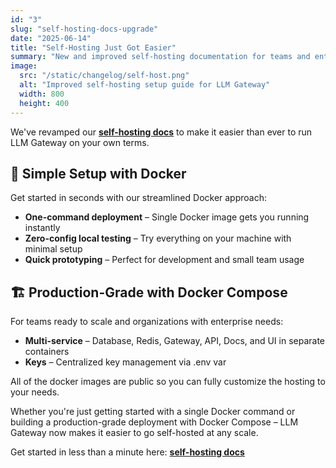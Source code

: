 ```yaml
---
id: "3"
slug: "self-hosting-docs-upgrade"
date: "2025-06-14"
title: "Self-Hosting Just Got Easier"
summary: "New and improved self-hosting documentation for teams and enterprises looking to deploy LLM Gateway on their own infrastructure."
image:
  src: "/static/changelog/self-host.png"
  alt: "Improved self-hosting setup guide for LLM Gateway"
  width: 800
  height: 400
---
```


We've revamped our [**self-hosting docs**](https://docs.llmgateway.io/self-host) to make it easier than ever to run LLM Gateway on your own terms.

## 🚀 Simple Setup with Docker

Get started in seconds with our streamlined Docker approach:

- **One-command deployment** – Single Docker image gets you running instantly
- **Zero-config local testing** – Try everything on your machine with minimal setup
- **Quick prototyping** – Perfect for development and small team usage

## 🏗️ Production-Grade with Docker Compose

For teams ready to scale and organizations with enterprise needs:

- **Multi-service** – Database, Redis, Gateway, API, Docs, and UI in separate containers
- **Keys** – Centralized key management via .env var

All of the docker images are public so you can fully customize the hosting to your needs.

Whether you're just getting started with a single Docker command or building a production-grade deployment with Docker Compose – LLM Gateway now makes it easier to go self-hosted at any scale.

Get started in less than a minute here: [**self-hosting docs**](https://docs.llmgateway.io/self-host)
